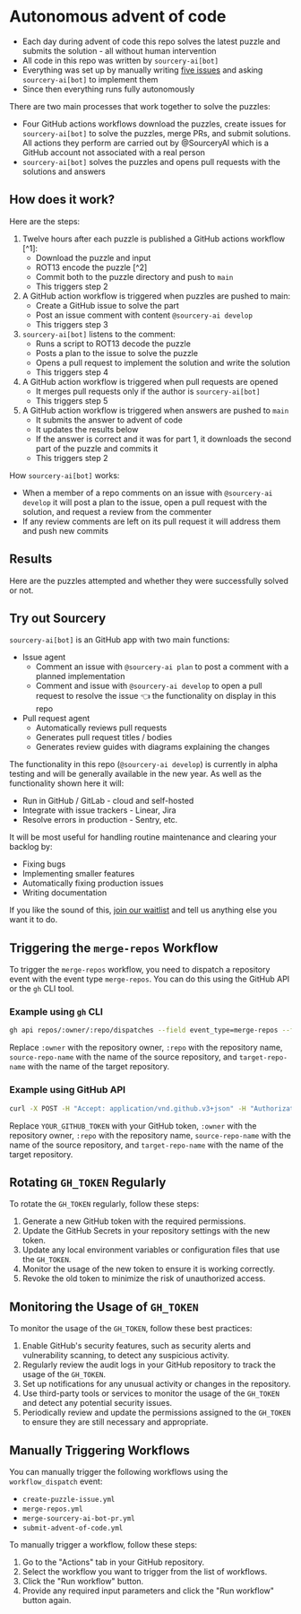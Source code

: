 # Autonomous advent of code

- Each day during advent of code this repo solves the latest puzzle and submits the solution - all without human intervention
- All code in this repo was written by `sourcery-ai[bot]`
- Everything was set up by manually writing [five issues](https://github.com/JohnDaWalka/test-aoc/labels/inception) and asking `sourcery-ai[bot]` to implement them
- Since then everything runs fully autonomously

There are two main processes that work together to solve the puzzles:

- Four GitHub actions workflows download the puzzles, create issues for `sourcery-ai[bot]` to solve the puzzles, merge PRs, and submit solutions. All actions they perform are carried out by @SourceryAI which is a GitHub account not associated with a real person
- `sourcery-ai[bot]` solves the puzzles and opens pull requests with the solutions and answers

## How does it work?

Here are the steps:

1. Twelve hours after each puzzle is published a GitHub actions workflow [^1]:
   - Download the puzzle and input
   - ROT13 encode the puzzle [^2]
   - Commit both to the puzzle directory and push to `main`
   - This triggers step 2
2. A GitHub action workflow is triggered when puzzles are pushed to main:
   - Create a GitHub issue to solve the part
   - Post an issue comment with content `@sourcery-ai develop`
   - This triggers step 3
3. `sourcery-ai[bot]` listens to the comment:
   - Runs a script to ROT13 decode the puzzle
   - Posts a plan to the issue to solve the puzzle
   - Opens a pull request to implement the solution and write the solution
   - This triggers step 4
4. A GitHub action workflow is triggered when pull requests are opened
   - It merges pull requests only if the author is `sourcery-ai[bot]`
   - This triggers step 5
5. A GitHub action workflow is triggered when answers are pushed to `main`
   - It submits the answer to advent of code
   - It updates the results below
   - If the answer is correct and it was for part 1, it downloads the second part of the puzzle and commits it
   - This triggers step 2

How `sourcery-ai[bot]` works:

- When a member of a repo comments on an issue with `@sourcery-ai develop` it will post a plan to the issue, open a pull request with the solution, and request a review from the commenter
- If any review comments are left on its pull request it will address them and push new commits

## Results

Here are the puzzles attempted and whether they were successfully solved or not.

<!-- begin-results: 2024 -->
<!-- end-results: 2024 -->

## Try out Sourcery

`sourcery-ai[bot]` is an GitHub app with two main functions:

- Issue agent
  - Comment an issue with `@sourcery-ai plan` to post a comment with a planned implementation
  - Comment and issue with `@sourcery-ai develop` to open a pull request to resolve the issue 👈 the functionality on display in this repo
- Pull request agent
  - Automatically reviews pull requests
  - Generates pull request titles / bodies
  - Generates review guides with diagrams explaining the changes

The functionality in this repo (`@sourcery-ai develop`) is currently in alpha testing and will be generally available in the new year. As well as the functionality shown here it will:

- Run in GitHub / GitLab - cloud and self-hosted
- Integrate with issue trackers - Linear, Jira
- Resolve errors in production - Sentry, etc.

It will be most useful for handling routine maintenance and clearing your backlog by:

- Fixing bugs
- Implementing smaller features
- Automatically fixing production issues
- Writing documentation

If you like the sound of this, [join our waitlist](https://getsourcery.netlify.app/) and tell us anything else you want it to do.

## Triggering the `merge-repos` Workflow

To trigger the `merge-repos` workflow, you need to dispatch a repository event with the event type `merge-repos`. You can do this using the GitHub API or the `gh` CLI tool.

### Example using `gh` CLI

```sh
gh api repos/:owner/:repo/dispatches --field event_type=merge-repos --field client_payload='{"source_repo": "source-repo-name", "target_repo": "target-repo-name"}'
```

Replace `:owner` with the repository owner, `:repo` with the repository name, `source-repo-name` with the name of the source repository, and `target-repo-name` with the name of the target repository.

### Example using GitHub API

```sh
curl -X POST -H "Accept: application/vnd.github.v3+json" -H "Authorization: token YOUR_GITHUB_TOKEN" https://api.github.com/repos/:owner/:repo/dispatches -d '{"event_type":"merge-repos","client_payload":{"source_repo":"source-repo-name","target_repo":"target-repo-name"}}'
```

Replace `YOUR_GITHUB_TOKEN` with your GitHub token, `:owner` with the repository owner, `:repo` with the repository name, `source-repo-name` with the name of the source repository, and `target-repo-name` with the name of the target repository.

## Rotating `GH_TOKEN` Regularly

To rotate the `GH_TOKEN` regularly, follow these steps:

1. Generate a new GitHub token with the required permissions.
2. Update the GitHub Secrets in your repository settings with the new token.
3. Update any local environment variables or configuration files that use the `GH_TOKEN`.
4. Monitor the usage of the new token to ensure it is working correctly.
5. Revoke the old token to minimize the risk of unauthorized access.

## Monitoring the Usage of `GH_TOKEN`

To monitor the usage of the `GH_TOKEN`, follow these best practices:

1. Enable GitHub's security features, such as security alerts and vulnerability scanning, to detect any suspicious activity.
2. Regularly review the audit logs in your GitHub repository to track the usage of the `GH_TOKEN`.
3. Set up notifications for any unusual activity or changes in the repository.
4. Use third-party tools or services to monitor the usage of the `GH_TOKEN` and detect any potential security issues.
5. Periodically review and update the permissions assigned to the `GH_TOKEN` to ensure they are still necessary and appropriate.

## Manually Triggering Workflows

You can manually trigger the following workflows using the `workflow_dispatch` event:

- `create-puzzle-issue.yml`
- `merge-repos.yml`
- `merge-sourcery-ai-bot-pr.yml`
- `submit-advent-of-code.yml`

To manually trigger a workflow, follow these steps:

1. Go to the "Actions" tab in your GitHub repository.
2. Select the workflow you want to trigger from the list of workflows.
3. Click the "Run workflow" button.
4. Provide any required input parameters and click the "Run workflow" button again.
